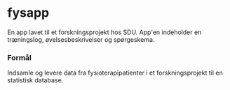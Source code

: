 # fysapp
En app lavet til et forskningsprojekt hos SDU. App'en indeholder en træningslog, øvelsesbeskrivelser og spørgeskema. 

### Formål
Indsamle og levere data fra fysioterapipatienter i et forskningsprojekt til en statistisk database.
